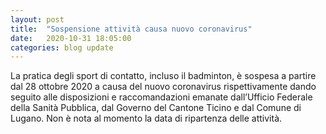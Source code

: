 ```yaml
---
layout: post
title:  "Sospensione attività causa nuovo coronavirus"
date:   2020-10-31 18:05:00
categories: blog update
---
```

La pratica degli sport di contatto, incluso il badminton, è sospesa a partire dal 28 ottobre 2020 a causa del nuovo coronavirus rispettivamente dando seguito alle disposizioni e raccomandazioni emanate dall’Ufficio Federale della Sanità Pubblica, dal Governo del Cantone Ticino e dal Comune di Lugano. Non è nota al momento la data di ripartenza delle attività.